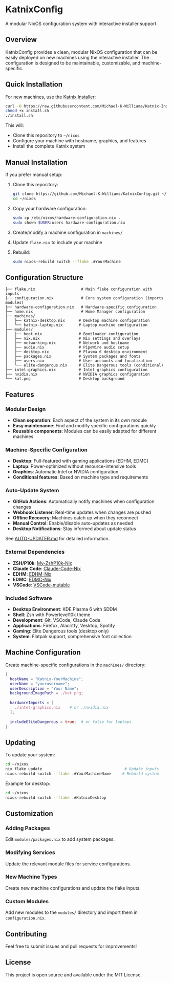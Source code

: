# KatnixConfig

A modular NixOS configuration system with interactive installer support.

## Overview

KatnixConfig provides a clean, modular NixOS configuration that can be easily deployed on new machines using the interactive installer. The configuration is designed to be maintainable, customizable, and machine-specific.

## Quick Installation

For new machines, use the [Katnix Installer](https://github.com/Michael-K-Williams/Katnix-Installer):

```bash
curl -O https://raw.githubusercontent.com/Michael-K-Williams/Katnix-Installer/main/install.sh
chmod +x install.sh
./install.sh
```

This will:
- Clone this repository to `~/nixos`
- Configure your machine with hostname, graphics, and features
- Install the complete Katnix system

## Manual Installation

If you prefer manual setup:

1. Clone this repository:
   ```bash
   git clone https://github.com/Michael-K-Williams/KatnixConfig.git ~/nixos
   cd ~/nixos
   ```

2. Copy your hardware configuration:
   ```bash
   sudo cp /etc/nixos/hardware-configuration.nix .
   sudo chown $USER:users hardware-configuration.nix
   ```

3. Create/modify a machine configuration in `machines/`
4. Update `flake.nix` to include your machine
5. Rebuild:
   ```bash
   sudo nixos-rebuild switch --flake .#YourMachine
   ```

## Configuration Structure

```
├── flake.nix                    # Main flake configuration with inputs
├── configuration.nix            # Core system configuration (imports modules)
├── hardware-configuration.nix   # Hardware-specific configuration
├── home.nix                     # Home Manager configuration
├── machines/
│   ├── katnix-desktop.nix      # Desktop machine configuration
│   └── katnix-laptop.nix       # Laptop machine configuration
├── modules/
│   ├── boot.nix                # Bootloader configuration
│   ├── nix.nix                 # Nix settings and overlays
│   ├── networking.nix          # Network and hostname
│   ├── audio.nix               # PipeWire audio setup
│   ├── desktop.nix             # Plasma 6 desktop environment
│   ├── packages.nix            # System packages and fonts
│   ├── users.nix               # User accounts and localization
│   └── elite-dangerous.nix     # Elite Dangerous tools (conditional)
├── intel-graphics.nix          # Intel graphics configuration
├── nvidia.nix                  # NVIDIA graphics configuration
└── kat.png                     # Desktop background
```

## Features

### Modular Design
- **Clean separation**: Each aspect of the system in its own module
- **Easy maintenance**: Find and modify specific configurations quickly
- **Reusable components**: Modules can be easily adapted for different machines

### Machine-Specific Configuration
- **Desktop**: Full-featured with gaming applications (EDHM, EDMC)
- **Laptop**: Power-optimized without resource-intensive tools
- **Graphics**: Automatic Intel or NVIDIA configuration
- **Conditional features**: Based on machine type and requirements

### Auto-Update System
- **GitHub Actions**: Automatically notify machines when configuration changes
- **Webhook Listener**: Real-time updates when changes are pushed
- **Offline Recovery**: Machines catch up when they reconnect
- **Manual Control**: Enable/disable auto-updates as needed
- **Desktop Notifications**: Stay informed about update status

See [AUTO-UPDATER.md](AUTO-UPDATER.md) for detailed information.

### External Dependencies
- **ZSH/P10k**: [My-ZshP10k-Nix](https://github.com/Michael-K-Williams/My-ZshP10k-Nix)
- **Claude Code**: [Claude-Code-Nix](https://github.com/Michael-K-Williams/Claude-Code-Nix)
- **EDHM**: [EDHM-Nix](https://github.com/Brighter-Applications/EDHM-Nix)
- **EDMC**: [EDMC-Nix](https://github.com/Brighter-Applications/EDMC-Nix)
- **VSCode**: [VSCode-mutable](https://github.com/Michael-K-Williams/VSCode-mutable)

### Included Software
- **Desktop Environment**: KDE Plasma 6 with SDDM
- **Shell**: Zsh with Powerlevel10k theme
- **Development**: Git, VSCode, Claude Code
- **Applications**: Firefox, Alacritty, Vesktop, Spotify
- **Gaming**: Elite Dangerous tools (desktop only)
- **System**: Flatpak support, comprehensive font collection

## Machine Configuration

Create machine-specific configurations in the `machines/` directory:

```nix
{
  hostName = "Katnix-YourMachine";
  userName = "yourusername";
  userDescription = "Your Name";
  backgroundImagePath = ./kat.png;
  
  hardwareImports = [
    ./intel-graphics.nix    # or ./nvidia.nix
  ];
  
  includeEliteDangerous = true;  # or false for laptops
}
```

## Updating

To update your system:

```bash
cd ~/nixos
nix flake update                                    # Update inputs
nixos-rebuild switch --flake .#YourMachineName     # Rebuild system
```

Example for desktop:
```bash
cd ~/nixos
nixos-rebuild switch --flake .#KatnixDesktop
```

## Customization

### Adding Packages
Edit `modules/packages.nix` to add system packages.

### Modifying Services
Update the relevant module files for service configurations.

### New Machine Types
Create new machine configurations and update the flake inputs.

### Custom Modules
Add new modules to the `modules/` directory and import them in `configuration.nix`.

## Contributing

Feel free to submit issues and pull requests for improvements!

## License

This project is open source and available under the MIT License.
